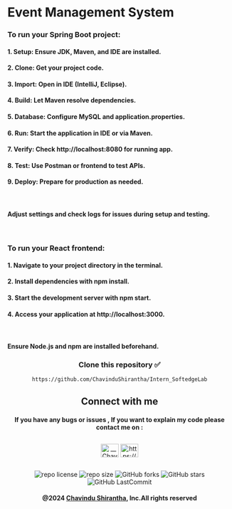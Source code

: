 # Event Management System

### To run your Spring Boot project:

#### 1. Setup: Ensure JDK, Maven, and IDE are installed.
#### 2. Clone: Get your project code.
#### 3. Import: Open in IDE (IntelliJ, Eclipse).
#### 4. Build: Let Maven resolve dependencies.
#### 5. Database: Configure MySQL and application.properties.
#### 6. Run: Start the application in IDE or via Maven.
#### 7. Verify: Check http://localhost:8080 for running app.
#### 8. Test: Use Postman or frontend to test APIs.
#### 9. Deploy: Prepare for production as needed.

<br/>

#### Adjust settings and check logs for issues during setup and testing.

<br/>

### To run your React frontend:

#### 1. Navigate to your project directory in the terminal.
#### 2. Install dependencies with npm install.
#### 3. Start the development server with npm start.
#### 4. Access your application at http://localhost:3000.

<br/>

#### Ensure Node.js and npm are installed beforehand.


<div align="center">

###  
### Clone this repository ✅
```md
https://github.com/ChavinduShirantha/Intern_SoftedgeLab
```
##  Connect with me
#### If you have any bugs or issues , If you want to explain my code please contact me on :

</div>

##
<p align="center">
<a href="https://twitter.com/Chavindu62"><img align="center" src="https://raw.githubusercontent.com/rahuldkjain/github-profile-readme-generator/master/src/images/icons/Social/twitter.svg" alt="__ChavinduShirantha__" height="30" width="40" /></a>
<a href="https://www.linkedin.com/in/chavindu-shirantha-b5b857264/" target="blank"><img align="center" src="https://raw.githubusercontent.com/rahuldkjain/github-profile-readme-generator/master/src/images/icons/Social/linked-in-alt.svg" alt="https://www.linkedin.com/public-profile/settings?trk=d_flagship3_profile_self_view_public_profile" height="30" width="40" /></a>
</p>


##

<div align="center">

![repo license](https://img.shields.io/github/license/ChavinduShirantha/Intern_SoftedgeLab?&labelColor=black&color=3867d6&style=for-the-badge)
![repo size](https://img.shields.io/github/repo-size/ChavinduShirantha/Intern_SoftedgeLab?label=Repo%20Size&style=for-the-badge&labelColor=black&color=20bf6b)
![GitHub forks](https://img.shields.io/github/forks/ChavinduShirantha/Intern_SoftedgeLab?&labelColor=black&color=0fb9b1&style=for-the-badge)
![GitHub stars](https://img.shields.io/github/stars/ChavinduShirantha/Intern_SoftedgeLab?&labelColor=black&color=f7b731&style=for-the-badge)
![GitHub LastCommit](https://img.shields.io/github/last-commit/ChavinduShirantha/Intern_SoftedgeLab?logo=github&labelColor=black&color=d1d8e0&style=for-the-badge)
</div>

<div align="center">

#### @2024 [Chavindu Shirantha](https://github.com/ChavinduShirantha), Inc.All rights reserved
</div>
